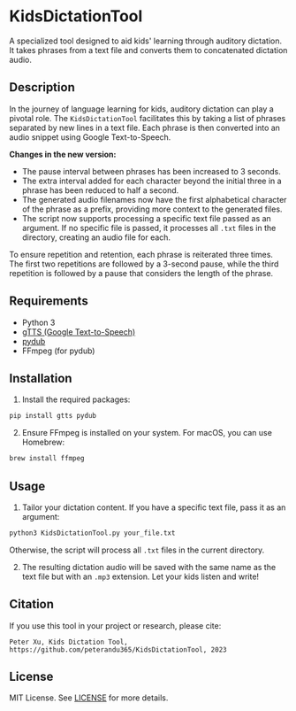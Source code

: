 # KidsDictationTool

A specialized tool designed to aid kids' learning through auditory dictation. It takes phrases from a text file and converts them to concatenated dictation audio.

## Description

In the journey of language learning for kids, auditory dictation can play a pivotal role. The `KidsDictationTool` facilitates this by taking a list of phrases separated by new lines in a text file. Each phrase is then converted into an audio snippet using Google Text-to-Speech.

**Changes in the new version:**
- The pause interval between phrases has been increased to 3 seconds.
- The extra interval added for each character beyond the initial three in a phrase has been reduced to half a second.
- The generated audio filenames now have the first alphabetical character of the phrase as a prefix, providing more context to the generated files.
- The script now supports processing a specific text file passed as an argument. If no specific file is passed, it processes all `.txt` files in the directory, creating an audio file for each.

To ensure repetition and retention, each phrase is reiterated three times. The first two repetitions are followed by a 3-second pause, while the third repetition is followed by a pause that considers the length of the phrase.

## Requirements

- Python 3
- [gTTS (Google Text-to-Speech)](https://pypi.org/project/gTTS/)
- [pydub](https://pypi.org/project/pydub/)
- FFmpeg (for pydub)

## Installation

1. Install the required packages:
```bash
pip install gtts pydub
```
2. Ensure FFmpeg is installed on your system. For macOS, you can use Homebrew:
```bash
brew install ffmpeg
```

## Usage

1. Tailor your dictation content. If you have a specific text file, pass it as an argument:
```bash
python3 KidsDictationTool.py your_file.txt
```
Otherwise, the script will process all `.txt` files in the current directory.

2. The resulting dictation audio will be saved with the same name as the text file but with an `.mp3` extension. Let your kids listen and write!

## Citation

If you use this tool in your project or research, please cite:

```
Peter Xu, Kids Dictation Tool, https://github.com/peterandu365/KidsDictationTool, 2023
```

## License

MIT License. See [LICENSE](LICENSE) for more details.